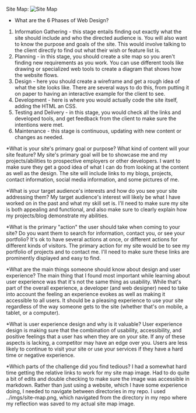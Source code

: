 Site Map:
![Site Map](/imgs/site-map.png)

* What are the 6 Phases of Web Design?
1. Information Gathering - this stage entails finding out exactly what the site should include and who the directed audience is. You will also want to know the purpose and goals of the site. This would involve talking to the client directly to find out what their wish or feature list is. 
2. Planning - in this stage, you should create a site map so you aren't finding new requirements as you work. You can use different tools like drawing or specialized web tools to create a diagram that shows how the website flows. 
3. Design - here you should create a wireframe and get a rough idea of what the site looks like. There are several ways to do this, from putting it on paper to having an interactive example for the client to see. 
4. Development - here is where you would actually code the site itself, adding the HTML an CSS.
5. Testing and Delivery - in this stage, you would check all the links and developed tools, and get feedback from the client to make sure the intentions were met. 
6. Maintenance - this stage is continuous, updating with new content or changes as needed. 


*What is your site's primary goal or purpose? What kind of content will your site feature?
My site's primary goal will be to showcase me and my projects/abilities to prospective employers or other developers. I want to make sure they get a good idea of what I can do from looking at the content as well as the design. The site will include links to my blogs, projects, contact information, social media information, and some pictures of me. 

*What is your target audience's interests and how do you see your site addressing them?
My target audience's interest will likely be what I have worked on in the past and what my skill set is. I'll need to make sure my site is both appealing and functional, and also make sure to clearly explain how my projects/blog demonstrate my abilities. 

*What is the primary "action" the user should take when coming to your site? Do you want them to search for information, contact you, or see your portfolio? It's ok to have several actions at once, or different actions for different kinds of visitors.
The primary action for my site would be to see my portfolio of projects and to contact me. I'll need to make sure these links are prominently displayed and easy to find. 

*What are the main things someone should know about design and user experience?
The main thing that I found most important while learning about user experience was that it's not the same thing as usability. While that's part of the overall experience, a developer (and web designer) need to take into account the feeling an experience evokes as well as making it accessible to all users. It should be a pleasing experience to use your site regardless of the way someone gets to the site (whether that's on mobile, a tablet, or a computer).

*What is user experience design and why is it valuable? 
User experience design is making sure that the combination of usability, accessibility, and positive feelings that a user has when they are on your site. If any of these aspects is lacking, a competitor may have an edge over you. Users are less likely to continue to visit your site or use your services if they have a hard time or negative experience. 

*Which parts of the challenge did you find tedious?
I had a somewhat hard time getting the relative links to work for my site map image. Had to do quite a bit of edits and double checking to make sure the image was accessible in markdown. Rather than just using a website, which I have some experience doing, I needed to navigate between directories in my repo. I used ../imgs/site-map.png, which navigated from the directory in my repo where my reflection was saved to my actual site map image. 
